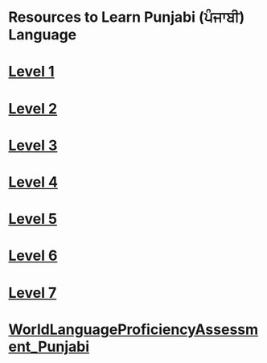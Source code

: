 # Resources to Learn Punjabi (ਪੰਜਾਬੀ) Language

 #  [Level 1](https://amardeep0.github.io/learnPunjabi/Level-1_Punjabi%20Alphabets/)
 #  [Level 2](https://amardeep0.github.io/learnPunjabi/Level-2_Matra/)
 #  [Level 3](https://amardeep0.github.io/learnPunjabi/Level-3_Matra/)
 #  [Level 4](https://amardeep0/learnPunjabi/Level-4_Intermediate/)
 #  [Level 5](https://amardeep0.github.io/learnPunjabi/Level-5_intermediate/)
 #  [Level 6](https://amardeep0.github.io/learnPunjabi/Level-6_Advanced/)
 #  [Level 7](https://amardeep0.github.io/learnPunjabi/Level-7_Advanced/)
 #  [WorldLanguageProficiencyAssessment_Punjabi](https://amardeep0.github.io/learnPunjabi/WorldLanguageProficiencyAssessment_Punjabi/)
 
 








 
 


